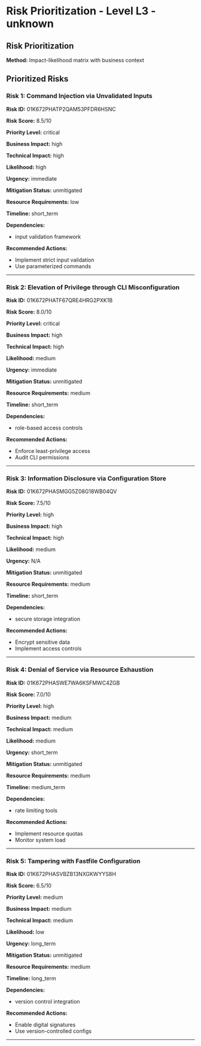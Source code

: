 # Risk Prioritization - Level L3 - unknown

## Risk Prioritization

**Method:** Impact-likelihood matrix with business context

## Prioritized Risks

### Risk 1: Command Injection via Unvalidated Inputs

**Risk ID:** 01K672PHATP2QAM53PFDR6HSNC

**Risk Score:** 8.5/10

**Priority Level:** critical

**Business Impact:** high

**Technical Impact:** high

**Likelihood:** high

**Urgency:** immediate

**Mitigation Status:** unmitigated

**Resource Requirements:** low

**Timeline:** short_term

**Dependencies:**
- input validation framework

**Recommended Actions:**
- Implement strict input validation
- Use parameterized commands

---

### Risk 2: Elevation of Privilege through CLI Misconfiguration

**Risk ID:** 01K672PHATF67QRE4HRG2PXK1B

**Risk Score:** 8.0/10

**Priority Level:** critical

**Business Impact:** high

**Technical Impact:** high

**Likelihood:** medium

**Urgency:** immediate

**Mitigation Status:** unmitigated

**Resource Requirements:** medium

**Timeline:** short_term

**Dependencies:**
- role-based access controls

**Recommended Actions:**
- Enforce least-privilege access
- Audit CLI permissions

---

### Risk 3: Information Disclosure via Configuration Store

**Risk ID:** 01K672PHASMGG5Z08G18WB04QV

**Risk Score:** 7.5/10

**Priority Level:** high

**Business Impact:** high

**Technical Impact:** high

**Likelihood:** medium

**Urgency:** N/A

**Mitigation Status:** unmitigated

**Resource Requirements:** medium

**Timeline:** short_term

**Dependencies:**
- secure storage integration

**Recommended Actions:**
- Encrypt sensitive data
- Implement access controls

---

### Risk 4: Denial of Service via Resource Exhaustion

**Risk ID:** 01K672PHASWE7WA6KSFMWC4ZGB

**Risk Score:** 7.0/10

**Priority Level:** high

**Business Impact:** medium

**Technical Impact:** medium

**Likelihood:** medium

**Urgency:** short_term

**Mitigation Status:** unmitigated

**Resource Requirements:** medium

**Timeline:** medium_term

**Dependencies:**
- rate limiting tools

**Recommended Actions:**
- Implement resource quotas
- Monitor system load

---

### Risk 5: Tampering with Fastfile Configuration

**Risk ID:** 01K672PHASVBZB13NXGKWYYS8H

**Risk Score:** 6.5/10

**Priority Level:** medium

**Business Impact:** medium

**Technical Impact:** medium

**Likelihood:** low

**Urgency:** long_term

**Mitigation Status:** unmitigated

**Resource Requirements:** medium

**Timeline:** long_term

**Dependencies:**
- version control integration

**Recommended Actions:**
- Enable digital signatures
- Use version-controlled configs

---

